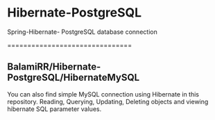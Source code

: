 # Hibernate-PostgreSQL
Spring-Hibernate- PostgreSQL database connection


===============================

## BalamiRR/Hibernate-PostgreSQL/HibernateMySQL

You can also find simple MySQL connection using Hibernate in this repository.
Reading, Querying, Updating, Deleting objects and viewing hibernate SQL parameter values.
